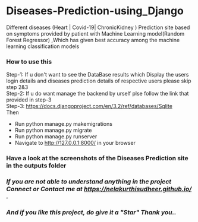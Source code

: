 # Diseases-Prediction-using_Django
Different diseases (Heart | Covid-19| ChronicKidney ) Prediction site based on symptoms provided by patient with Machine Learning model(Random Forest Regressor) ,Which has given best accuracy among the machine learning classification models <br>
### How to use this <br>
Step-1: If u don't want to see the DataBase results which Display the users login details and diseases prediction details of respective users please skip step 2&3<br> 
Step-2: If u do want manage the backend by urself plse follow the link that provided in step-3 <br>
Step-3: https://docs.djangoproject.com/en/3.2/ref/databases/Sqlite<br>
Then
- Run python manage.py makemigrations
- Run python manage.py migrate
- Run python manage.py runserver
- Navigate to http://127.0.0.1:8000/ in your browser

### Have a look at the screenshots of the Diseases Prediction site in the outputs folder

### ***If you are not able to understand anything in the project Connect or Contact me at https://nelakurthisudheer.github.io/ .***
 ### <i>And if you like this project, do give it a "Star" Thank you..</i>
